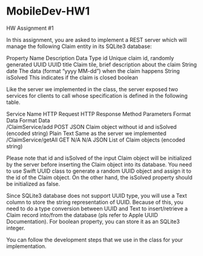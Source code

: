 # MobileDev-HW1
HW Assignment #1

In this assignment, you are asked to implement a REST server which will manage the following Claim entity in its SQLite3 database:  

Property Name	Description	Data Type
id	Unique claim id, randomly generated UUID	UUID
title	Claim tile, brief description about the claim	String
date	The data (format “yyyy MM-dd”) when the claim happens	String 
isSolved	This indicates if the claim is closed 	boolean

Like the server we implemented in the class, the server exposed two services for clients to call whose specification is defined in the following table.  

Service Name	HTTP Request	HTTP Response
	Method	Parameters	Format	Data
		Format	Data		
/ClaimService/add	POST	JSON	Claim object without id and isSolved (encoded string)	Plain Text	Same as the server we implemented
/ClaimService/getAll	GET	N/A	N/A	JSON	List of Claim objects (encoded string)

Please note that id and isSolved of the input Claim object will be initialized by the server before inserting the Claim object into its database. You need to use Swift UUID class to generate a random UUID object and assign it to the id of the Claim object. On the other hand, the isSolved property should be initialized as false. 

Since SQLite3 database does not support UUID type, you will use a Text column to store the string representation of UUID. Because of this, you need to do a type conversion between UUID and Text to insert/retrieve a Claim record into/from the database (pls refer to Apple UUID Documentation). For boolean property, you can store it as an SQLite3 integer. 

You can follow the development steps that we use in the class for your implementation. 
